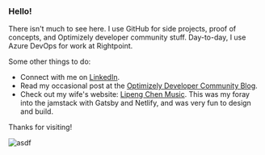 ### Hello!

There isn't much to see here. I use GitHub for side projects, proof of concepts, and Optimizely developer community stuff. Day-to-day, I use Azure DevOps for work at Rightpoint. 

Some other things to do: 
* Connect with me on [LinkedIn](https://www.linkedin.com/in/drewnull/).
* Read my occasional post at the [Optimizely Developer Community Blog](https://world.optimizely.com/blogs/drew-null/).
* Check out my wife's website: [Lipeng Chen Music](https://www.lipengchen.com). This was my foray into the jamstack with Gatsby and Netlify, and was very fun to design and build. 

Thanks for visiting!

![asdf](https://pbs.twimg.com/profile_images/1288527085066223616/kfY2tKL__400x400.jpg)
